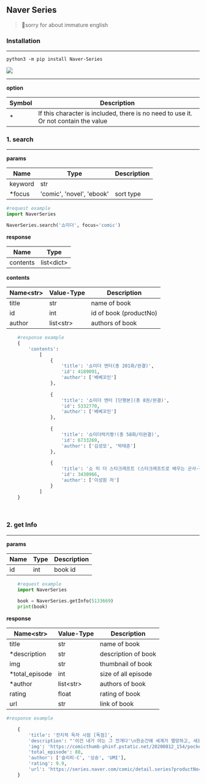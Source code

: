Naver Series
---
> 🙏sorry for about immature english

<h3>Installation</h3>

--- 
```
python3 -m pip install Naver-Series
```
[![](https://img.shields.io/badge/Pypi-link-green?style=for-the-badge)](https://pypi.org/project/Naver-Series/1.1.3.Beta/)

---

**option**

| Symbol | Description                                                                         |
|--------|-------------------------------------------------------------------------------------|
| *      | If this character is included, there is no need to use it. Or not contain the value |




<h3>1. search</h3>

***

**params**

| Name    | Type                      | Description |
|---------|---------------------------|-------------|
| keyword | str                       |             |
| *focus  | 'comic', 'novel', 'ebook' | sort type   | 
```py
#request example
import NaverSeries

NaverSeries.search('쇼미더', focus='comic')
```


**response**

| Name     | Type        |
|----------|-------------|
| contents | list\<dict> |


**contents**

| Name\<str> | Value-Type | Description            |
|------------|------------|------------------------|
| title      | str        | name of book           |
| id         | int        | id of book (productNo) |
| author     | list\<str> |  authors of book       |

```py
    #response example
    {
        'contents': 
            [
                {
                    'title': '쇼미더 엔터(총 201화/완결)',
                    'id': 4189091,
                    'author': ['베베꼬인']
                },
                
                {
                    'title': '쇼미더 엔터 [단행본](총 8권/완결)',
                    'id': 5332770,
                    'author': ['베베꼬인']
                }, 
                
                {
                    'title': '쇼미더럭키짱!(총 58화/미완결)',
                    'id': 6733269,
                    'author': ['김성모', '박태준']
                },
                
                {
                    'title': '쇼 미 더 스타크래프트 (스타크래프트로 배우는 군사·경제·정치)',
                    'id': 3430966,
                    'author': ['이성원 저']
                }
            ]
    }
```

<br>

<h3>2. get Info</h3>

***


**params**

| Name | Type | Description |
|------|-----|-------------|
| id   | int |  book id    |

```py
    #request example
    import NaverSeries
    
    book = NaverSeries.getInfo(5133669)
    print(book)
```

**response**

| Name\<str>     | Value-Type | Description         |
|----------------|------------|---------------------|
| title          | str        | name of book        |
| *description   | str        | description of book |
| img            | str        | thumbnail of book   |
| *total_episode | int        | size of all episode |
| *author        | list\<str> | authors of book     |
| rating         | float      | rating of book      |
| url            | str        | link of book        |

```py
#response example

    {
        'title': '전지적 독자 시점 [독점]',
        'description': "'이건 내가 아는 그 전개다'\n한순간에 세계가 멸망하고, 새로운 세상이 펼쳐졌다.\n오직 나만이 완주했던 소설 세계에서 평범했던 독자의 새로운 삶이 시작된다.",
        'img': 'https://comicthumb-phinf.pstatic.net/20200812_154/pocket_1597221311633UO5eI_JPEG/__1000x1500_v2.jpg?type=m260',
        'total_episode': 88,
        'author': ['슬리피-C', '싱숑', 'UMI'],
        'rating': 9.9,
        'url': 'https://series.naver.com/comic/detail.series?productNo=5133669'
    }

```